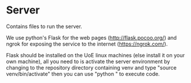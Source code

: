 # Server
Contains files to run the server.

We use python's Flask for the web pages (http://flask.pocoo.org/) and ngrok for exposing the service to the internet (https://ngrok.com/).

Flask should be installed on the UoE linux machines (else install it on your own machine), all you need to is activate the server environment by changing to the repository directory containing venv and type "source venv/bin/activate" then you can use "python <filename>" to execute code.

